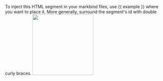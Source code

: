 <variable name="example">
To inject this HTML segment in your markbind files, use {{ example }} where you want to place it.
More generally, surround the segment's id with double curly braces.
</variable>

<variable name="johnDoeVariable">
<img src="images/johndoe.png" width="200px">
</variable>
